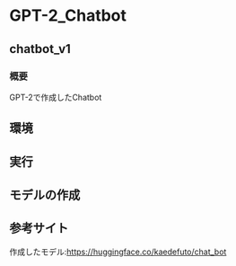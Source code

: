 # GPT-2_Chatbot

## chatbot_v1

### 概要<br>
GPT-2で作成したChatbot

## 環境

## 実行

## モデルの作成

## 参考サイト

作成したモデル:https://huggingface.co/kaedefuto/chat_bot
